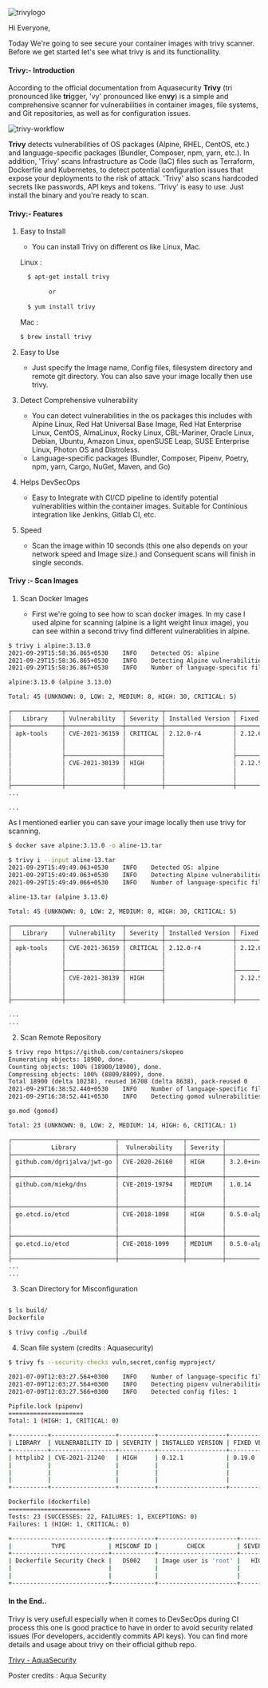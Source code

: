    ![trivylogo](https://user-images.githubusercontent.com/106372696/171162739-5ba01020-781d-440d-8341-3ccef375d31c.png)


Hi Everyone,

Today We're going to see secure your container images with trivy scanner. Before we get started let's see what trivy is and its functionallity.

#### Trivy:- Introduction
According to the official documentation from Aquasecurity **Trivy** (tri pronounced like **tri**gger, 'vy' pronounced like en**vy**) is a simple and comprehensive scanner for vulnerabilities in container images, file systems, and Git repositories, as well as for configuration issues. 

![trivy-workflow](https://user-images.githubusercontent.com/106372696/171162703-853344cf-fb91-42bc-b1f1-3e730470c239.png)


**Trivy** detects vulnerabilities of OS packages (Alpine, RHEL, CentOS, etc.) and language-specific packages (Bundler, Composer, npm, yarn, etc.). In addition, 'Trivy' scans Infrastructure as Code (IaC) files such as Terraform, Dockerfile and Kubernetes, to detect potential configuration issues that expose your deployments to the risk of attack. 'Trivy' also scans hardcoded secrets like passwords, API keys and tokens. 'Trivy' is easy to use. Just install the binary and you're ready to scan.

#### Trivy:- Features

1. Easy to Install
	-  You can install Trivy on different os like Linux, Mac.
	
    Linux :
	
    ```bash
	  $ apt-get install trivy
  
		  	or
      
	  $ yum install trivy
	  ```
	
  	Mac :
  
	  ```bash
	  $ brew install trivy
	  ```

2. Easy to Use
	- Just specify the Image name, Config files, filesystem directory and remote git directory. You can also save your image locally then use trivy.  

3. Detect Comprehensive vulnerability

	-   You can detect vulnerabilities in the os packages this includes with Alpine Linux, Red Hat Universal Base Image, Red Hat Enterprise Linux, CentOS, AlmaLinux, Rocky Linux, CBL-Mariner, Oracle Linux, Debian, Ubuntu, Amazon Linux, openSUSE Leap, SUSE Enterprise Linux, Photon OS and Distroless.
	-   Language-specific packages (Bundler, Composer, Pipenv, Poetry, npm, yarn, Cargo, NuGet, Maven, and Go)

4. Helps DevSecOps

	- Easy to Integrate with CI/CD pipeline to identify potential vulnerablities within the container images. Suitable for Continious integration like Jenkins, Gitlab CI, etc. 

5. Speed

 	- Scan the image within 10 seconds (this one also depends on your network speed and Image size.) and Consequent scans will finish in single seconds.

#### Trivy :- Scan Images

1. Scan Docker Images

	- First we're going to see how to scan docker images. In my case I used alpine for scanning (alpine is a light weight linux image), you can see within a second trivy find different vulnerablities in alpine.

```bash
$ trivy i alpine:3.13.0                                                                                                                      
2021-09-29T15:58:36.865+0530    INFO    Detected OS: alpine
2021-09-29T15:58:36.865+0530    INFO    Detecting Alpine vulnerabilities...
2021-09-29T15:58:36.867+0530    INFO    Number of language-specific files: 0

alpine:3.13.0 (alpine 3.13.0)

Total: 45 (UNKNOWN: 0, LOW: 2, MEDIUM: 8, HIGH: 30, CRITICAL: 5)

┌──────────────┬────────────────┬──────────┬───────────────────┬───────────────┬─────────────────────────────────────────────────────────────┐
│   Library    │ Vulnerability  │ Severity │ Installed Version │ Fixed Version │                            Title                            │
├──────────────┼────────────────┼──────────┼───────────────────┼───────────────┼─────────────────────────────────────────────────────────────┤
│ apk-tools    │ CVE-2021-36159 │ CRITICAL │ 2.12.0-r4         │ 2.12.6-r0     │ libfetch before 2021-07-26, as used in apk-tools, xbps, and │
│              │                │          │                   │               │ other products, mishandles...                               │
│              │                │          │                   │               │ https://avd.aquasec.com/nvd/cve-2021-36159                  │
│              ├────────────────┼──────────┤                   ├───────────────┼─────────────────────────────────────────────────────────────┤
│              │ CVE-2021-30139 │ HIGH     │                   │ 2.12.5-r0     │ In Alpine Linux apk-tools before 2.12.5, the tarball parser │
│              │                │          │                   │               │ allows a buffer...                                          │
│              │                │          │                   │               │ https://avd.aquasec.com/nvd/cve-2021-30139                  │
├──────────────┼────────────────┼──────────┼───────────────────┼───────────────┼─────────────────────────────────────────────────────────────┤
...

...

```

As I mentioned earlier you can save your image locally then use trivy for scanning.


 ```bash
 $ docker save alpine:3.13.0 -o aline-13.tar

 $ trivy i --input aline-13.tar                                                                                                                                   
2021-09-29T15:49:49.063+0530	INFO	Detected OS: alpine
2021-09-29T15:49:49.063+0530	INFO	Detecting Alpine vulnerabilities...
2021-09-29T15:49:49.066+0530	INFO	Number of language-specific files: 0

aline-13.tar (alpine 3.13.0)

Total: 45 (UNKNOWN: 0, LOW: 2, MEDIUM: 8, HIGH: 30, CRITICAL: 5)

┌──────────────┬────────────────┬──────────┬───────────────────┬───────────────┬─────────────────────────────────────────────────────────────┐
│   Library    │ Vulnerability  │ Severity │ Installed Version │ Fixed Version │                            Title                            │
├──────────────┼────────────────┼──────────┼───────────────────┼───────────────┼─────────────────────────────────────────────────────────────┤
│ apk-tools    │ CVE-2021-36159 │ CRITICAL │ 2.12.0-r4         │ 2.12.6-r0     │ libfetch before 2021-07-26, as used in apk-tools, xbps, and │
│              │                │          │                   │               │ other products, mishandles...                               │
│              │                │          │                   │               │ https://avd.aquasec.com/nvd/cve-2021-36159                  │
│              ├────────────────┼──────────┤                   ├───────────────┼─────────────────────────────────────────────────────────────┤
│              │ CVE-2021-30139 │ HIGH     │                   │ 2.12.5-r0     │ In Alpine Linux apk-tools before 2.12.5, the tarball parser │
│              │                │          │                   │               │ allows a buffer...                                          │
│              │                │          │                   │               │ https://avd.aquasec.com/nvd/cve-2021-30139                  │
├──────────────┼────────────────┼──────────┼───────────────────┼───────────────┼─────────────────────────────────────────────────────────────┤

...
...

```

2. Scan Remote Repository

```bash
$ trivy repo https://github.com/containers/skopeo   
Enumerating objects: 18900, done.
Counting objects: 100% (18900/18900), done.
Compressing objects: 100% (8809/8809), done.
Total 18900 (delta 10238), reused 16708 (delta 8638), pack-reused 0
2021-09-29T16:38:52.440+0530    INFO    Number of language-specific files: 1
2021-09-29T16:38:52.441+0530    INFO    Detecting gomod vulnerabilities...

go.mod (gomod)

Total: 23 (UNKNOWN: 0, LOW: 2, MEDIUM: 14, HIGH: 6, CRITICAL: 1)

┌─────────────────────────────┬──────────────────┬──────────┬─────────────────────────────────────────────┬───────────────────────────────────────────┬──────────────────────────────────────────────────────────────┐
│           Library           │  Vulnerability   │ Severity │              Installed Version              │               Fixed Version               │                            Title                             │
├─────────────────────────────┼──────────────────┼──────────┼─────────────────────────────────────────────┼───────────────────────────────────────────┼──────────────────────────────────────────────────────────────┤
│ github.com/dgrijalva/jwt-go │ CVE-2020-26160   │ HIGH     │ 3.2.0+incompatible                          │                                           │ jwt-go: access restriction bypass vulnerability              │
│                             │                  │          │                                             │                                           │ https://avd.aquasec.com/nvd/cve-2020-26160                   │
├─────────────────────────────┼──────────────────┼──────────┼─────────────────────────────────────────────┼───────────────────────────────────────────┼──────────────────────────────────────────────────────────────┤
│ github.com/miekg/dns        │ CVE-2019-19794   │ MEDIUM   │ 1.0.14                                      │ 1.1.25-0.20191211073109-8ebf2e419df7      │ golang-github-miekg-dns: predictable TXID can lead to        │
│                             │                  │          │                                             │                                           │ response forgeries                                           │
│                             │                  │          │                                             │                                           │ https://avd.aquasec.com/nvd/cve-2019-19794                   │
├─────────────────────────────┼──────────────────┼──────────┼─────────────────────────────────────────────┼───────────────────────────────────────────┼──────────────────────────────────────────────────────────────┤
│ go.etcd.io/etcd             │ CVE-2018-1098    │ HIGH     │ 0.5.0-alpha.5.0.20200910180754-dd1b699fc489 │ 3.4.0                                     │ etcd: Cross-site request forgery via crafted local POST      │
│                             │                  │          │                                             │                                           │ forms                                                        │
│                             │                  │          │                                             │                                           │ https://avd.aquasec.com/nvd/cve-2018-1098                    │
├─────────────────────────────┼──────────────────┼──────────┼─────────────────────────────────────────────┼───────────────────────────────────────────┼──────────────────────────────────────────────────────────────┤
│ go.etcd.io/etcd             │ CVE-2018-1099    │ MEDIUM   │ 0.5.0-alpha.5.0.20200910180754-dd1b699fc489 │ 3.4.0                                     │ etcd: DNS rebinding vulnerability in etcd server             │
│                             │                  │          │                                             │                                           │ https://avd.aquasec.com/nvd/cve-2018-1099                    │
├─────────────────────────────┼──────────────────┼──────────┼─────────────────────────────────────────────┼───────────────────────────────────────────┼──────────────────────────────────────────────────────────────┤
...
...

```

3. Scan Directory for Misconfiguration

```bash

$ ls build/
Dockerfile

$ trivy config ./build

```

4. Scan file system (credits : Aquasecurity)

```bash
$ trivy fs --security-checks vuln,secret,config myproject/

2021-07-09T12:03:27.564+0300    INFO    Number of language-specific files: 1
2021-07-09T12:03:27.564+0300    INFO    Detecting pipenv vulnerabilities...
2021-07-09T12:03:27.566+0300    INFO    Detected config files: 1

Pipfile.lock (pipenv)
=====================
Total: 1 (HIGH: 1, CRITICAL: 0)

+----------+------------------+----------+-------------------+---------------+---------------------------------------+
| LIBRARY  | VULNERABILITY ID | SEVERITY | INSTALLED VERSION | FIXED VERSION |                 TITLE                 |
+----------+------------------+----------+-------------------+---------------+---------------------------------------+
| httplib2 | CVE-2021-21240   | HIGH     | 0.12.1            | 0.19.0        | python-httplib2: Regular              |
|          |                  |          |                   |               | expression denial of                  |
|          |                  |          |                   |               | service via malicious header          |
|          |                  |          |                   |               | -->avd.aquasec.com/nvd/cve-2021-21240 |
+----------+------------------+----------+-------------------+---------------+---------------------------------------+

Dockerfile (dockerfile)
=======================
Tests: 23 (SUCCESSES: 22, FAILURES: 1, EXCEPTIONS: 0)
Failures: 1 (HIGH: 1, CRITICAL: 0)

+---------------------------+------------+----------------------+----------+------------------------------------------+
|           TYPE            | MISCONF ID |        CHECK         | SEVERITY |                 MESSAGE                  |
+---------------------------+------------+----------------------+----------+------------------------------------------+
| Dockerfile Security Check |   DS002    | Image user is 'root' |   HIGH   | Last USER command in                     |
|                           |            |                      |          | Dockerfile should not be 'root'          |
|                           |            |                      |          | -->avd.aquasec.com/appshield/ds002       |
+---------------------------+------------+----------------------+----------+------------------------------------------+

```

#### In the End..
Trivy is very usefull especially when it comes to DevSecOps during CI process this one is good practice to have in order to avoid security related issues (For developers, accidently commits API keys). You can find more details and usage about trivy on their official github repo.

[Trivy - AquaSecurity](https://github.com/aquasecurity/trivy)

  Poster credits : Aqua Security 
